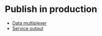 # Publish in production

* [Data multiplexer](Data%20multiplexer.md)
* [Service output](Service%20output.md)